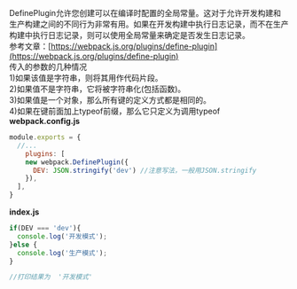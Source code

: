 DefinePlugin允许您创建可以在编译时配置的全局常量。这对于允许开发构建和生产构建之间的不同行为非常有用。如果在开发构建中执行日志记录，而不在生产构建中执行日志记录，则可以使用全局常量来确定是否发生日志记录。  
参考文章：[https://webpack.js.org/plugins/define-plugin](https://webpack.js.org/plugins/define-plugin)  
传入的参数的几种情况  
1)如果该值是字符串，则将其用作代码片段。    
2)如果值不是字符串，它将被字符串化(包括函数)。  
3)如果值是一个对象，那么所有键的定义方式都是相同的。  
4)如果在键前面加上typeof前缀，那么它只定义为调用typeof  
**webpack.config.js**
```javascript
module.exports = {
  //...
    plugins: [
    new webpack.DefinePlugin({
      DEV: JSON.stringify('dev') //注意写法，一般用JSON.stringify
    }),
  ],
}
```

**index.js**
```javascript
if(DEV === 'dev'){
  console.log('开发模式');
}else {
  console.log('生产模式');
}

//打印结果为  '开发模式'
```


